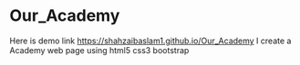 # Our_Academy
Here is demo link https://shahzaibaslam1.github.io/Our_Academy I create a Academy web page using html5 css3 bootstrap
